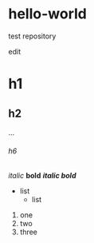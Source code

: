 # hello-world
test repository

edit

# h1
## h2
...
###### h6
*italic* **bold** ***italic bold***

* list
  * list
  
1. one
2. two
3. three
